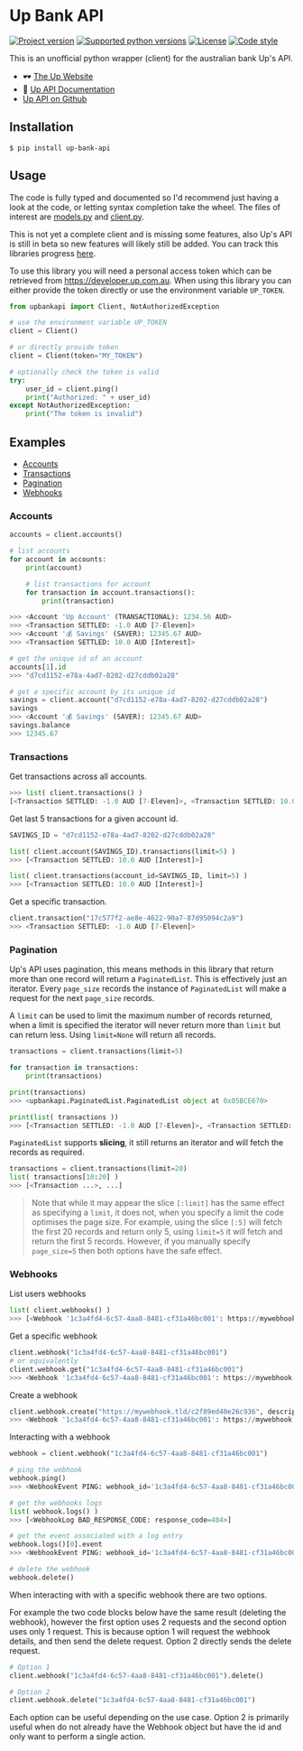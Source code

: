 # Up Bank API

[![Project version](https://img.shields.io/pypi/v/up-bank-api?style=flat-square)](https://pypi.python.org/pypi/up-bank-api)
[![Supported python versions](https://img.shields.io/pypi/pyversions/up-bank-api?style=flat-square)](https://pypi.python.org/pypi/up-bank-api)
[![License](https://img.shields.io/github/license/jcwillox/up-bank-api?style=flat-square)](https://github.com/jcwillox/up-bank-api/blob/master/LICENSE)
[![Code style](https://img.shields.io/badge/code%20style-black-000000.svg)](https://github.com/psf/black)

This is an unofficial python wrapper (client) for the australian bank Up's API.

- 🕶️ [The Up Website](https://up.com.au)
- 📖 [Up API Documentation](https://developer.up.com.au)
- [Up API on Github](https://github.com/up-banking/api)

## Installation

```shell
$ pip install up-bank-api
```

## Usage

The code is fully typed and documented so I'd recommend just having a look at the code, or letting syntax completion take the wheel. The files of interest are [models.py](https://github.com/jcwillox/up-bank-api/blob/master/upbankapi/models.py) and [client.py](https://github.com/jcwillox/up-bank-api/blob/master/upbankapi/client.py).

This is not yet a complete client and is missing some features, also Up's API is still in beta so new features will likely still be added. You can track this libraries progress [here](https://github.com/jcwillox/up-bank-api/issues/1).

To use this library you will need a personal access token which can be retrieved from https://developer.up.com.au. When using this library you can either provide the token directly or use the environment variable `UP_TOKEN`.

```python
from upbankapi import Client, NotAuthorizedException

# use the environment variable UP_TOKEN
client = Client()

# or directly provide token
client = Client(token="MY_TOKEN")  

# optionally check the token is valid
try:
    user_id = client.ping()
    print("Authorized: " + user_id)
except NotAuthorizedException:
    print("The token is invalid")
```

## Examples

* [Accounts](#accounts)
* [Transactions](#transactions)
* [Pagination](#pagination)
* [Webhooks](#webhooks)

### Accounts

```python
accounts = client.accounts()

# list accounts
for account in accounts:
    print(account)

    # list transactions for account
    for transaction in account.transactions():
        print(transaction)

>>> <Account 'Up Account' (TRANSACTIONAL): 1234.56 AUD>
>>> <Transaction SETTLED: -1.0 AUD [7-Eleven]>
>>> <Account '💰 Savings' (SAVER): 12345.67 AUD>
>>> <Transaction SETTLED: 10.0 AUD [Interest]>
```

```python
# get the unique id of an account
accounts[1].id
>>> "d7cd1152-e78a-4ad7-8202-d27cddb02a28"

# get a specific account by its unique id
savings = client.account("d7cd1152-e78a-4ad7-8202-d27cddb02a28")
savings
>>> <Account '💰 Savings' (SAVER): 12345.67 AUD>
savings.balance
>>> 12345.67
```

### Transactions

Get transactions across all accounts.
```python
>>> list( client.transactions() )
[<Transaction SETTLED: -1.0 AUD [7-Eleven]>, <Transaction SETTLED: 10.0 AUD [Interest]>]
```
Get last 5 transactions for a given account id.
```python
SAVINGS_ID = "d7cd1152-e78a-4ad7-8202-d27cddb02a28"

list( client.account(SAVINGS_ID).transactions(limit=5) )
>>> [<Transaction SETTLED: 10.0 AUD [Interest]>]

list( client.transactions(account_id=SAVINGS_ID, limit=5) )
>>> [<Transaction SETTLED: 10.0 AUD [Interest]>]
```
Get a specific transaction.
```python
client.transaction("17c577f2-ae8e-4622-90a7-87d95094c2a9")
>>> <Transaction SETTLED: -1.0 AUD [7-Eleven]>
```

### Pagination

Up's API uses pagination, this means methods in this library that return more than one record will return a `PaginatedList`. This is effectively just an iterator. 
Every `page_size` records the instance of `PaginatedList` will make a request for the next `page_size` records.

A `limit` can be used to limit the maximum number of records returned, when a limit is specified the iterator will never return more than `limit` but can return less.
Using `limit=None` will return all records.
```python
transactions = client.transactions(limit=5)

for transaction in transactions:
    print(transactions)

print(transactions)
>>> <upbankapi.PaginatedList.PaginatedList object at 0x05BCE670>

print(list( transactions ))
>>> [<Transaction SETTLED: -1.0 AUD [7-Eleven]>, <Transaction SETTLED: 10.0 AUD [Interest]>]
```
`PaginatedList` supports **slicing**, it still returns an iterator and will fetch the records as required.

```python
transactions = client.transactions(limit=20)
list( transactions[10:20] )
>>> [<Transaction ...>, ...]
```
> Note that while it may appear the slice `[:limit]` has the same effect as specifying a `limit`, it does not, when you specify a limit the code optimises the page size. 
> For example, using the slice `[:5]` will fetch the first 20 records and return only 5, using `limit=5` it will fetch and return the first 5 records. However, if you manually specify `page_size=5` then both options have the safe effect.

### Webhooks

List users webhooks
```python
list( client.webhooks() )
>>> [<Webhook '1c3a4fd4-6c57-4aa8-8481-cf31a46bc001': https://mywebhook.tld/c2f89ed40e26c936 (Hello World!)>]
```

Get a specific webhook
```python
client.webhook("1c3a4fd4-6c57-4aa8-8481-cf31a46bc001")
# or equivalently
client.webhook.get("1c3a4fd4-6c57-4aa8-8481-cf31a46bc001")
>>> <Webhook '1c3a4fd4-6c57-4aa8-8481-cf31a46bc001': https://mywebhook.tld/c2f89ed40e26c936 (Hello World!)>
```

Create a webhook
```python
client.webhook.create("https://mywebhook.tld/c2f89ed40e26c936", description="Hello World!")
>>> <Webhook '1c3a4fd4-6c57-4aa8-8481-cf31a46bc001': https://mywebhook.tld/c2f89ed40e26c936 (Hello World!)>
```

Interacting with a webhook
```python
webhook = client.webhook("1c3a4fd4-6c57-4aa8-8481-cf31a46bc001")

# ping the webhook
webhook.ping()
>>> <WebhookEvent PING: webhook_id='1c3a4fd4-6c57-4aa8-8481-cf31a46bc001'>

# get the webhooks logs
list( webhook.logs() )
>>> [<WebhookLog BAD_RESPONSE_CODE: response_code=404>]

# get the event associated with a log entry
webhook.logs()[0].event
>>> <WebhookEvent PING: webhook_id='1c3a4fd4-6c57-4aa8-8481-cf31a46bc001'>

# delete the webhook
webhook.delete()
```

When interacting with with a specific webhook there are two options.

For example the two code blocks below have the same result (deleting the webhook), however the first option uses 2 requests and the second option uses only 1 request.
This is because option 1 will request the webhook details, and then send the delete request. Option 2 directly sends the delete request.
```python
# Option 1
client.webhook("1c3a4fd4-6c57-4aa8-8481-cf31a46bc001").delete()
```
```python
# Option 2
client.webhook.delete("1c3a4fd4-6c57-4aa8-8481-cf31a46bc001")
```
Each option can be useful depending on the use case. Option 2 is primarily useful when do not already have the Webhook object but have the id and only want to perform a single action.